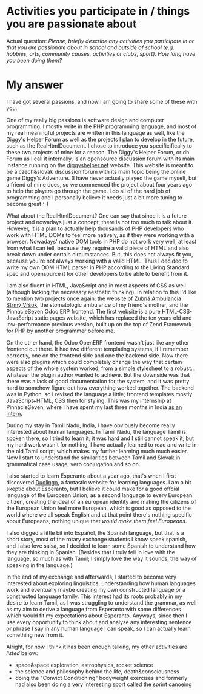 # Activities you participate in / things you are passionate about

Actual question: _Please, briefly describe any activities you participate in or that you are passionate about in school and outside of school (e.g. hobbies, arts, community causes, activities or clubs, sport). How long have you been doing them?_


# My answer

I have got several passions, and now I am going to share some of these with you.

One of my really big passions is software design and computer programming. I mostly write in the PHP programming language, and most of my real meaningful projects are written in this language as well, like the Diggy's Helper Forum as well as the projects I plan to develop in the future, such as the RealHtmlDocument. I chose to introduce you specificifically to these two projects of mine for a reason. The Diggy's Helper Forum, or dh Forum as I call it internally, is an opensource discussion forum with its main instance running on the [diggyshelper.net](https://diggyshelper.net) website. This website is meant to be a czech&slovak discussion forum with its main topic being the online game Diggy's Adventure. (I have never actually played the game myself, but a friend of mine does, so we commenced the project about four years ago to help the players go through the game. I do all of the hard job of programming and I personally believe it needs just a bit more tuning to become great :-)

What about the RealHtmlDocument? One can say that since it is a future project and nowadays just a concept, there is not too much to talk about it. However, it is a plan to actually help thousands of PHP developers who work with HTML DOMs to feel more natively, as if they were working with a browser. Nowadays' native DOM tools in PHP do not work very well, at least from what I can tell, because they require a valid piece of HTML and also break down under certain circumstances. But, this does not always fit you, because you're not always working with a valid HTML. Thus I decided to write my own DOM HTML parser in PHP according to the Living Standard spec and opensource it for other developers to be able to benefit from it.

I am also fluent in HTML, JavaScript and in most aspects of CSS as well (although lacking the necessary aesthetic thinking). In relation to this I'd like to mention two projects once again: the website of [Zubná Ambulancia Strmý Vŕšok](http://zubnaambulancia.sk), the stomatologic ambulance of my friend's mother, and the PinnacleSeven Odoo ERP frontend. The first website is a pure HTML-CSS-JavaScript static pages website, which has replaced the ten years old and low-performance previous version, built up on the top of Zend Framework for PHP by another programmer before me.

On the other hand, the Odoo OpenERP frontend wasn't just like any other frontend out there. It had two different templating systems, if I remember correctly, one on the frontend side and one the backend side. Now there were also plugins which could completely change the way that certain aspects of the whole system worked, from a simple stylesheet to a robust... whatever the plugin author wanted to achieve. But the downside was that there was a lack of good documentation for the system, and it was pretty hard to somehow figure out how everything worked together. The backend was in Python, so I revised the language a little; frontend templates mostly JavaScript+HTML, CSS then for styling. This was my internship at PinnacleSeven, where I have spent my last three months in India [as an intern](Internship-certificate.P7.png).

During my stay in Tamil Nadu, India, I have obviously become really interested about human languages. In Tamil Nadu, the language Tamil is spoken there, so I tried to learn it; it was hard and I still cannot speak it, but my hard work wasn't for nothing, I have actually learned to read and write in the old Tamil script; which makes my further learning much much easier. Now I start to understand the similarities between Tamil and Slovak in grammatical case usage, verb conjugation and so on.

I also started to learn Esperanto about a year ago, that's when I first discovered [Duolingo](https://duolingo.com), a fantastic website for learning languages. I am a bit skeptic about Esperanto, but I believe it could make for a good offcial language of the European Union, as a second language to every European citizen, creating the ideal of an european identity and making the citizens of the European Union feel more European, which is good as opposed to the world where we all speak English and at that point there's nothing specific about Europeans, nothing unique that _would make them feel Europeans_.

I also digged a little bit into Español, the Spanish language, but that is a short story, most of the rotary exchange students I know speak spanish, and I also love salsa, so I decided to learn some Spanish to understand how they are thinking in Spanish. (Besides that I truly fell in love with the language, so much as with Tamil; I simply love the way it sounds, the way of speaking in the language.)

In the end of my exchange and afterwards, I started to become very interested about exploring linguistics, understanding how human languages work and eventually maybe creating my own constructed language or a constructed language family. This interest had its roots probably in my desire to learn Tamil, as I was struggling to understand the grammar, as well as my aim to derive a language from Esperanto with some differences which would fit my expectations about Esperanto. Anyways, since then I use every opportunity to think about and analyse any interesting sentence or phrase I say in any human language I can speak, so I can actually learn something new from it.

Alright, for now I think it has been enough talking, my other activities are _listed_ below:

* space&space exploration, astrophysics, rocket science
* the science and philosophy behind the life, death&consciousness
* doing the "Convict Conditioning" bodyweight exercises and formerly had also been doing a very interesting sport called the sprint canoeing
